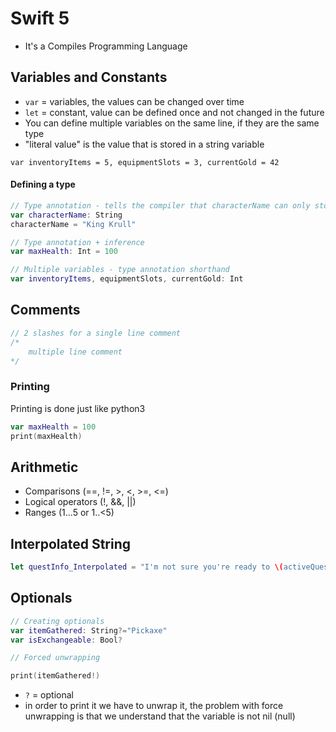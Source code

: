 # Swift 5

* It's a Compiles Programming Language 

## Variables and Constants 

* `var` = variables, the values can be changed over time 
* `let` = constant, value can be defined once and not changed in the future 
* You can define multiple variables on the same line, if they are the same type 
* "literal value" is the value that is stored in a string variable 

`var inventoryItems = 5, equipmentSlots = 3, currentGold = 42` 

#### Defining a type  

```swift
// Type annotation - tells the compiler that characterName can only store String variables
var characterName: String 
characterName = "King Krull" 

// Type annotation + inference
var maxHealth: Int = 100

// Multiple variables - type annotation shorthand
var inventoryItems, equipmentSlots, currentGold: Int 
```

## Comments 

```swift 
// 2 slashes for a single line comment
/*
    multiple line comment
*/ 
```

### Printing 

Printing is done just like python3 

```swift 
var maxHealth = 100 
print(maxHealth)
```

## Arithmetic 

* Comparisons (==, !=, >, <, >=, <=)
* Logical operators (!, &&, ||)
* Ranges (1...5 or 1..<5)

## Interpolated String

```swift
let questInfo_Interpolated = "I'm not sure you're ready to \(activeQuest) yet, it's \(questDifficulty) level."
```

## Optionals

```swift
// Creating optionals
var itemGathered: String?="Pickaxe"
var isExchangeable: Bool?

// Forced unwrapping

print(itemGathered!)
```

* `?` = optional 
* in order to print it we have to unwrap it, the problem with force unwrapping is that we understand that the variable is not nil (null) 